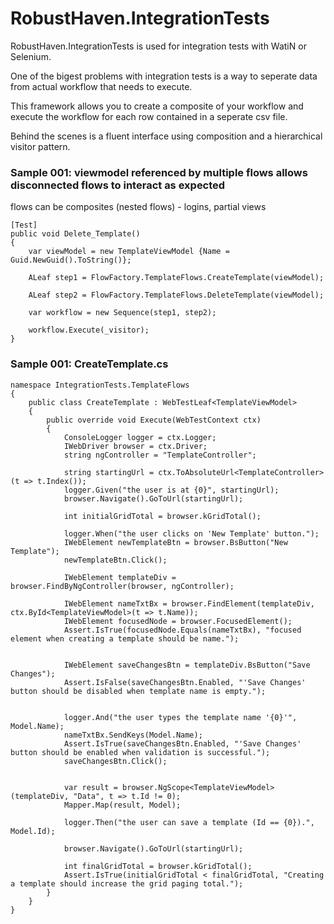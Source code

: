 RobustHaven.IntegrationTests
============================

RobustHaven.IntegrationTests is used for integration tests with WatiN or Selenium.

One of the bigest problems with integration tests is a way to seperate data from actual workflow that needs to execute.

This framework allows you to create a composite of your workflow and execute the workflow for each row contained in a seperate csv file.

Behind the scenes is a fluent interface using composition and a hierarchical visitor pattern.


### Sample 001: viewmodel referenced by multiple flows allows disconnected flows to interact as expected

flows can be composites (nested flows) - logins, partial views

	[Test]
	public void Delete_Template()
	{
		var viewModel = new TemplateViewModel {Name = Guid.NewGuid().ToString()};

		ALeaf step1 = FlowFactory.TemplateFlows.CreateTemplate(viewModel);

		ALeaf step2 = FlowFactory.TemplateFlows.DeleteTemplate(viewModel);

		var workflow = new Sequence(step1, step2);

		workflow.Execute(_visitor);
	}
	
	
	
### Sample 001: CreateTemplate.cs

	namespace IntegrationTests.TemplateFlows
	{
		public class CreateTemplate : WebTestLeaf<TemplateViewModel>
		{
			public override void Execute(WebTestContext ctx)
			{
				ConsoleLogger logger = ctx.Logger;
				IWebDriver browser = ctx.Driver;
				string ngController = "TemplateController";

				string startingUrl = ctx.ToAbsoluteUrl<TemplateController>(t => t.Index());
				logger.Given("the user is at {0}", startingUrl);
				browser.Navigate().GoToUrl(startingUrl);

				int initialGridTotal = browser.kGridTotal();

				logger.When("the user clicks on 'New Template' button.");
				IWebElement newTemplateBtn = browser.BsButton("New Template");
				newTemplateBtn.Click();

				IWebElement templateDiv = browser.FindByNgController(browser, ngController);

				IWebElement nameTxtBx = browser.FindElement(templateDiv, ctx.ById<TemplateViewModel>(t => t.Name));
				IWebElement focusedNode = browser.FocusedElement();
				Assert.IsTrue(focusedNode.Equals(nameTxtBx), "focused element when creating a template should be name.");


				IWebElement saveChangesBtn = templateDiv.BsButton("Save Changes");
				Assert.IsFalse(saveChangesBtn.Enabled, "'Save Changes' button should be disabled when template name is empty.");


				logger.And("the user types the template name '{0}'", Model.Name);
				nameTxtBx.SendKeys(Model.Name);
				Assert.IsTrue(saveChangesBtn.Enabled, "'Save Changes' button should be enabled when validation is successful.");
				saveChangesBtn.Click();


				var result = browser.NgScope<TemplateViewModel>(templateDiv, "Data", t => t.Id != 0);
				Mapper.Map(result, Model);

				logger.Then("the user can save a template (Id == {0}).", Model.Id);

				browser.Navigate().GoToUrl(startingUrl);

				int finalGridTotal = browser.kGridTotal();
				Assert.IsTrue(initialGridTotal < finalGridTotal, "Creating a template should increase the grid paging total.");
			}
		}
	}

